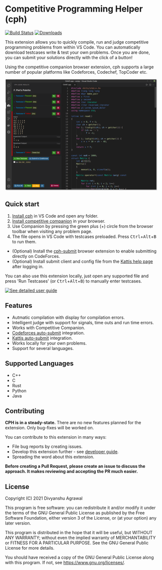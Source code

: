 # Competitive Programming Helper (cph)

[![Build Status](https://img.shields.io/endpoint.svg?url=https%3A%2F%2Factions-badge.atrox.dev%2Fagrawal-d%2Fcph%2Fbadge%3Fref%3Dmain&style=flat)](https://actions-badge.atrox.dev/agrawal-d/cph/goto?ref=main)
[![Downloads](https://img.shields.io/visual-studio-marketplace/d/DivyanshuAgrawal.competitive-programming-helper)](https://marketplace.visualstudio.com/items?itemName=DivyanshuAgrawal.competitive-programming-helper)

This extension allows you to quickly compile, run and judge competitive
programming problems from within VS Code. You can automatically download
testcases write & test your own problems. Once you are done, you can submit your
solutions directly with the click of a button!

Using the competitive companion browser extension, cph supports a large number
of popular platforms like Codeforces, Codechef, TopCoder etc.

![Screenshot](screenshots/screenshot-main.png)

## Quick start

1. [Install cph](https://marketplace.visualstudio.com/items?itemName=DivyanshuAgrawal.competitive-programming-helper)
   in VS Code and open any folder.
1. [Install competitive companion](https://github.com/jmerle/competitive-companion#readme)
   in your browser.
1. Use Companion by pressing the green plus (+) circle from the browser toolbar
   when visiting any problem page.
1. The file opens in VS Code with testcases preloaded. Press <kbd>Ctrl</kbd>+<kbd>Alt</kbd>+<kbd>B</kbd> to run
   them.

-   (Optional) Install the [cph-submit](https://github.com/agrawal-d/cph-submit)
    browser extension to enable submitting directly on CodeForces.
-   (Optional) Install submit client and config file from the
    [Kattis help page](https://open.kattis.com/help/submit) after logging in.

You can also use this extension locally, just open any supported file and press
'Run Testcases' (or <kbd>Ctrl</kbd>+<kbd>Alt</kbd>+<kbd>B</kbd>) to manually enter testcases.

[![See detailed user guide](https://img.shields.io/badge/-Read%20detailed%20usage%20guide-blue?style=for-the-badge)](docs/user-guide.md)

## Features

-   Autmatic compilation with display for compilation errors.
-   Intelligent judge with support for signals, time outs and run time errors.
-   Works with Competitive Companion.
-   [Codeforces auto-submit](https://github.com/agrawal-d/cph-submit)
    integration.
-   [Kattis auto-submit](docs/user-guide.md) integration.
-   Works locally for your own problems.
-   Support for several languages.

## Supported Languages

-   C++
-   C
-   Rust
-   Python
-   Java

## Contributing

**CPH is in a steady-state.** There are no new features planned for the extension. Only bug-fixes will be worked on.

You can contribute to this extension in many ways:

-   File bug reports by creating issues.
-   Develop this extension further - see [developer guide](docs/dev-guide.md).
-   Spreading the word about this extension.

**Before creating a Pull Request, please create an issue to discuss the approach. It makes reviewing and accepting the PR much easier.**

## License

Copyright (C) 2021 Divyanshu Agrawal

This program is free software: you can redistribute it and/or modify it under the terms of the GNU General Public License as published by the Free Software Foundation, either version 3 of the License, or (at your option) any later version.

This program is distributed in the hope that it will be useful, but WITHOUT ANY WARRANTY; without even the implied warranty of MERCHANTABILITY or FITNESS FOR A PARTICULAR PURPOSE. See the GNU General Public License for more details.

You should have received a copy of the GNU General Public License along with this program. If not, see https://www.gnu.org/licenses/.
